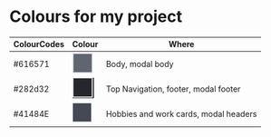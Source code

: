 # Colours for my project

|ColourCodes|Colour|Where|
|-----|------|----|
|#616571| ![ShuttleGray](Img\ShuttleGray.PNG "ShuttleGray") | Body, modal body
|#282d32| ![Shark](Img\Shark.PNG "Shark") | Top Navigation, footer, modal footer|
|#41484E| ![Mako](Img\Mako.PNG "Mako") | Hobbies and work cards, modal headers| 
 